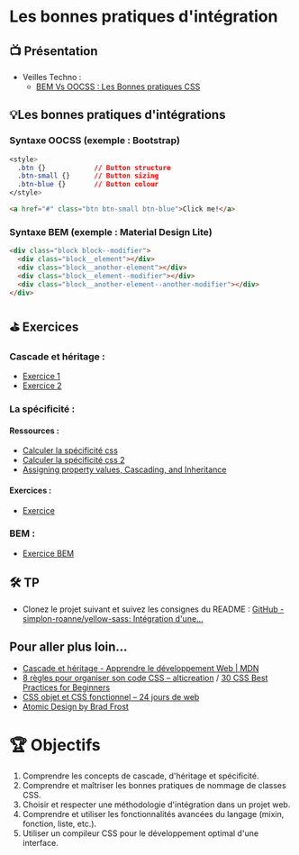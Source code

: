﻿# Les bonnes pratiques d'intégration

## 📺 Présentation

- Veilles Techno :
    - [BEM Vs OOCSS : Les Bonnes pratiques CSS](https://docs.google.com/presentation/d/1fNYTcwJZwqy8fyE_CusmaBNlDHRCp9mgbsUyS3k2CvE/edit#slide=id.g56eb9f83d5_1_628)

## 💡Les bonnes pratiques d'intégrations

### **Syntaxe OOCSS** (exemple : Bootstrap)

```css
<style>
  .btn {}            // Button structure
  .btn-small {}      // Button sizing
  .btn-blue {}       // Button colour
</style>
```

```html
<a href="#" class="btn btn-small btn-blue">Click me!</a>
```

### **Syntaxe BEM** (exemple : Material Design Lite)

```html
<div class="block block--modifier">
  <div class="block__element"></div>
  <div class="block__another-element"></div>
  <div class="block__element--modifier"></div>
  <div class="block__another-element--another-modifier"></div>
</div>
```

## ⛳ Exercices

### Cascade et héritage :
- [Exercice 1](https://codepen.io/J-r-my-Michel/pen/NWJXBxe)
- [Exercice 2](https://codepen.io/PedroIdmkr/pen/ZZdGYK)

### La spécificité :
#### Ressources :
- [Calculer la spécificité css](https://cours-web.ch/css/specificite.html)
- [Calculer la spécificité css 2](https://enseignement.leomartin.net/upem/2020-2021/modules/css/3-selecteurs/5-specifite/1-calcul.html)
- [Assigning property values, Cascading, and Inheritance](https://www.w3.org/TR/CSS2/cascade.html#specificity)

#### Exercices :
- [Exercice](https://codepen.io/J-r-my-Michel/pen/xxBYZKP)


### BEM :
- [Exercice BEM](https://codepen.io/PedroIdmkr/pen/eoagjO)

## 🛠 TP
- Clonez le projet suivant et suivez les consignes du README : [GitHub - simplon-roanne/yellow-sass: Intégration d'une...](https://github.com/g404-dev-web/yellow-sass)

## Pour aller plus loin...
- [Cascade et héritage - Apprendre le développement Web | MDN](https://developer.mozilla.org/en-US/docs/Learn/CSS/Building_blocks/Cascade_and_inheritance)
- [8 règles pour organiser son code CSS – alticreation](https://alticreation.com/8-regles-organiser-code-css/) / [30 CSS Best Practices for Beginners](https://webdesign.tutsplus.com/30-css-best-practices-for-beginners--net-6741t)
- [CSS objet et CSS fonctionnel – 24 jours de web](https://www.24joursdeweb.fr/2018/css-objet-et-css-fonctionnel/)
- [Atomic Design by Brad Frost](https://atomicdesign.bradfrost.com/)

# 🏆 Objectifs

1. Comprendre les concepts de cascade, d'héritage et spécificité.
2. Comprendre et maîtriser les bonnes pratiques de nommage de classes CSS.
3. Choisir et respecter une méthodologie d'intégration dans un projet web.
4. Comprendre et utiliser les fonctionnalités avancées du langage (mixin, fonction, liste, etc.).
5. Utiliser un compileur CSS pour le développement optimal d'une interface.
